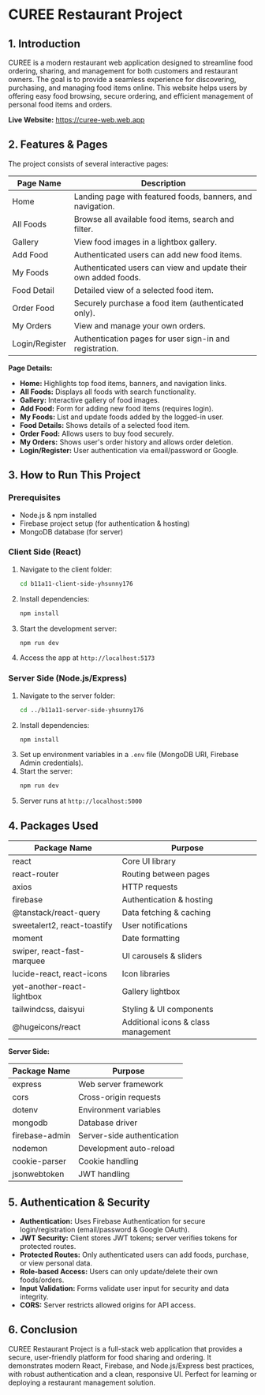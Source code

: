 # CUREE Restaurant Project

## 1. Introduction
CUREE is a modern restaurant web application designed to streamline food ordering, sharing, and management for both customers and restaurant owners. The goal is to provide a seamless experience for discovering, purchasing, and managing food items online. This website helps users by offering easy food browsing, secure ordering, and efficient management of personal food items and orders.

**Live Website:** https://curee-web.web.app

## 2. Features & Pages
The project consists of several interactive pages:

| Page Name      | Description |
| -------------- | ----------- |
| Home           | Landing page with featured foods, banners, and navigation. |
| All Foods      | Browse all available food items, search and filter. |
| Gallery        | View food images in a lightbox gallery. |
| Add Food       | Authenticated users can add new food items. |
| My Foods       | Authenticated users can view and update their own added foods. |
| Food Detail    | Detailed view of a selected food item. |
| Order Food     | Securely purchase a food item (authenticated only). |
| My Orders      | View and manage your own orders. |
| Login/Register | Authentication pages for user sign-in and registration. |

**Page Details:**
- **Home:** Highlights top food items, banners, and navigation links.
- **All Foods:** Displays all foods with search functionality.
- **Gallery:** Interactive gallery of food images.
- **Add Food:** Form for adding new food items (requires login).
- **My Foods:** List and update foods added by the logged-in user.
- **Food Details:** Shows details of a selected food item.
- **Order Food:** Allows users to buy food securely.
- **My Orders:** Shows user's order history and allows order deletion.
- **Login/Register:** User authentication via email/password or Google.

## 3. How to Run This Project

### Prerequisites
- Node.js & npm installed
- Firebase project setup (for authentication & hosting)
- MongoDB database (for server)

### Client Side (React)
1. Navigate to the client folder:
   ```bash
   cd b11a11-client-side-yhsunny176
   ```
2. Install dependencies:
   ```bash
   npm install
   ```
3. Start the development server:
   ```bash
   npm run dev
   ```
4. Access the app at `http://localhost:5173`

### Server Side (Node.js/Express)
1. Navigate to the server folder:
   ```bash
   cd ../b11a11-server-side-yhsunny176
   ```
2. Install dependencies:
   ```bash
   npm install
   ```
3. Set up environment variables in a `.env` file (MongoDB URI, Firebase Admin credentials).
4. Start the server:
   ```bash
   npm run dev
   ```
5. Server runs at `http://localhost:5000`

## 4. Packages Used

| Package Name                | Purpose |
|-----------------------------|---------|
| react                       | Core UI library |
| react-router                | Routing between pages |
| axios                       | HTTP requests |
| firebase                    | Authentication & hosting |
| @tanstack/react-query       | Data fetching & caching |
| sweetalert2, react-toastify | User notifications |
| moment                      | Date formatting |
| swiper, react-fast-marquee  | UI carousels & sliders |
| lucide-react, react-icons   | Icon libraries |
| yet-another-react-lightbox  | Gallery lightbox |
| tailwindcss, daisyui        | Styling & UI components |
| @hugeicons/react            | Additional icons & class management |

**Server Side:**

| Package Name      | Purpose |
|-------------------|---------|
| express           | Web server framework |
| cors              | Cross-origin requests |
| dotenv            | Environment variables |
| mongodb           | Database driver |
| firebase-admin    | Server-side authentication |
| nodemon           | Development auto-reload |
| cookie-parser     | Cookie handling |
| jsonwebtoken      | JWT handling |

## 5. Authentication & Security
- **Authentication:** Uses Firebase Authentication for secure login/registration (email/password & Google OAuth).
- **JWT Security:** Client stores JWT tokens; server verifies tokens for protected routes.
- **Protected Routes:** Only authenticated users can add foods, purchase, or view personal data.
- **Role-based Access:** Users can only update/delete their own foods/orders.
- **Input Validation:** Forms validate user input for security and data integrity.
- **CORS:** Server restricts allowed origins for API access.

## 6. Conclusion
CUREE Restaurant Project is a full-stack web application that provides a secure, user-friendly platform for food sharing and ordering. It demonstrates modern React, Firebase, and Node.js/Express best practices, with robust authentication and a clean, responsive UI. Perfect for learning or deploying a restaurant management solution.